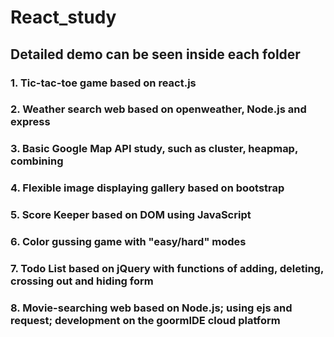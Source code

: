 # React_study
## Detailed demo can be seen inside each folder
### 1. Tic-tac-toe game based on react.js
### 2. Weather search web based on openweather, Node.js and express
### 3. Basic Google Map API study, such as cluster, heapmap, combining
### 4. Flexible image displaying gallery based on bootstrap
### 5. Score Keeper based on DOM using JavaScript
### 6. Color gussing game with "easy/hard" modes
### 7. Todo List based on jQuery with functions of adding, deleting, crossing out and hiding form
### 8. Movie-searching web based on Node.js; using ejs and request; development on the goormIDE cloud platform
